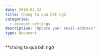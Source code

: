 ```yaml
---
date: 2018-02-22
title: Chúng ta quá bất ngờ
categories:
  - account-settings
description: "Update your email address"
type: Document
---
```

**chúng ta quá bất ngờ
